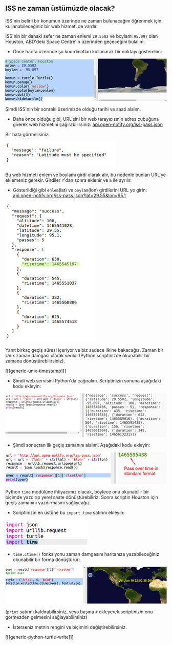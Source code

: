 ## ISS ne zaman üstümüzde olacak?

ISS'nin belirli bir konumun üzerinde ne zaman bulunacağını öğrenmek için kullanabileceğiniz bir web hizmeti de vardır.

ISS'nin bir dahaki sefer ne zaman enlemi `29.5502` ve boylamı `95.097` olan Houston, ABD'deki Space Centre'ın üzerinden geçeceğini bulalım.

+ Önce harita üzerinde şu koordinatları kullanarak bir noktayı gösterelim:

![ekran görüntüsü](images/iss-houston.png)

Şimdi ISS'nin bir sonraki üzerimizde olduğu tarihi ve saati alalım.

+ Daha önce olduğu gibi, URL'sini bir web tarayıcısının adres çubuğuna girerek web hizmetini çağırabilirsiniz: <a href="http://api.open-notify.org/iss-pass.json" target="_blank">api.open-notify.org/iss-pass.json</a>

Bir hata görmelisiniz:

![ekran görüntüsü](images/iss-pass-error.png)

Bu web hizmeti enlem ve boylamı girdi olarak alır, bu nedenle bunları URL'ye eklemeniz gerekir. Girdiler `?`'dan sonra eklenir ve `&` ile ayrılır.

+ Gösterildiği gibi `enlem`(lat) ve `boylam`(lon) girdilerini URL ye girin: <a href="http://api.open-notify.org/iss-pass.json?lat=29.55&lon=95.1" target="_blank">api.open-notify.org/iss-pass.json?lat=29.55&lon=95.1</a>

![ekran görüntüsü](images/iss-passtimes.png)

Yanıt birkaç geçiş süresi içeriyor ve biz sadece ilkine bakacağız. Zaman bir Unix zaman damgası olarak verildi (Python scriptinizde okunabilir bir zamana dönüştürebilirsiniz).

[[[generic-unix-timestamp]]]

+ Şimdi web servisini Python'da çağıralım. Scriptinizin sonuna aşağıdaki kodu ekleyin:

![ekran görüntüsü](images/iss-passover.png)

+ Şimdi sonuçtan ilk geçiş zamanını alalım. Aşağıdaki kodu ekleyin:

![ekran görüntüsü](images/iss-print-pass.png)

Python `time` modülüne ihtiyacımız olacak, böylece onu okunabilir bir biçimde yazdırıp yerel saate dönüştürebiliriz. Sonra scriptin Houston için geçiş zamanını yazdırmasını sağlıycağız.

+ Scriptinizin en üstüne bu `import time` satırını ekleyin:

![ekran görüntüsü](images/iss-time.png)

+ `time.ctime()` fonksiyonu zaman damgasını haritanıza yazabileceğiniz okunabilir bir forma dönüştürür:

![ekran görüntüsü](images/iss-pass-write.png)

(`print` satırını kaldırabilirsiniz, veya başına `#` ekleyerek scriptinizin onu görmezden gelmesini sağlayabilirsiniz)

+ İsterseniz metnin rengini ve biçimini değiştirebilirsiniz. 

[[[generic-python-turtle-write]]]